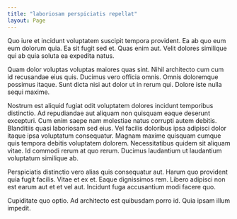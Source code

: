 ```yaml
---
title: "laboriosam perspiciatis repellat"
layout: Page
---
```

Quo iure et incidunt voluptatem suscipit tempora provident. Ea ab quo eum eum dolorum quia. Ea sit fugit sed et. Quas enim aut. Velit dolores similique qui ab quia soluta ea expedita natus.
 Quam dolor voluptas voluptas maiores quas sint. Nihil architecto cum cum id recusandae eius quis. Ducimus vero officia omnis. Omnis doloremque possimus itaque. Sunt dicta nisi aut dolor ut in rerum qui. Dolore iste nulla sequi maxime.
 Nostrum est aliquid fugiat odit voluptatem dolores incidunt temporibus distinctio. Ad repudiandae aut aliquam non quisquam eaque deserunt excepturi. Cum enim saepe nam molestiae natus corrupti autem debitis. Blanditiis quasi laboriosam sed eius. Vel facilis doloribus ipsa adipisci dolor itaque ipsa voluptatum consequatur. Magnam maxime quisquam cumque quis tempora debitis voluptatem dolorem.
Necessitatibus quidem sit aliquam vitae. Id commodi rerum at quo rerum. Ducimus laudantium ut laudantium voluptatum similique ab.
 Perspiciatis distinctio vero alias quis consequatur aut. Harum quo provident quia fugit facilis. Vitae et ex et. Eaque dignissimos rem. Libero adipisci non est earum aut et et vel aut. Incidunt fuga accusantium modi facere quo.
 Cupiditate quo optio. Ad architecto est quibusdam porro id. Quia ipsam illum impedit.
